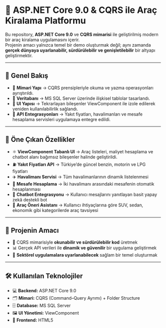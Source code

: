 # 🚙 ASP.NET Core 9.0 & CQRS ile Araç Kiralama Platformu  

Bu repository, **ASP.NET Core 9.0** ve **CQRS mimarisi** ile geliştirilmiş modern bir araç kiralama uygulamasını içerir.  
Projenin amacı yalnızca temel bir demo oluşturmak değil; aynı zamanda **gerçek dünyaya uyarlanabilir, sürdürülebilir ve genişletilebilir** bir altyapı geliştirmektir.  

---

## 📌 Genel Bakış  

- 🔹 **Mimari Yapı** → CQRS prensipleriyle okuma ve yazma operasyonları ayrıştırıldı.  
- 🔹 **Veritabanı** → MS SQL Server üzerinde ilişkisel tablolar tasarlandı.  
- 🔹 **UI Yapısı** → Tekrarlayan bileşenler ViewComponent ile izole edilerek yeniden kullanılabilirlik sağlandı.  
- 🔹 **API Entegrasyonları** → Yakıt fiyatları, havalimanları ve mesafe hesaplama servisleri uygulamaya entegre edildi.  

---

## 🚀 Öne Çıkan Özellikler  

- ⚛️ **ViewComponent Tabanlı UI** → Araç listeleri, maliyet hesaplama ve chatbot alanı bağımsız bileşenler halinde geliştirildi.  
- ⛽ **Yakıt Fiyatları API** → Türkiye’de güncel benzin, motorin ve LPG fiyatları  
- ✈️ **Havalimanı Servisi** → Tüm havalimanlarının dinamik listelenmesi  
- 📏 **Mesafe Hesaplama** → İki havalimanı arasındaki mesafenin otomatik hesaplanması  
- 🤖 **Chatbot Entegrasyonu** → Kullanıcı mesajlarını yanıtlayan basit yapay zekâ destekli bot  
- 🚗 **Araç Öneri Asistanı** → Kullanıcı ihtiyaçlarına göre SUV, sedan, ekonomik gibi kategorilerde araç tavsiyesi  

---

## 🎯 Projenin Amacı  

- 🎯 CQRS mimarisiyle **okunabilir ve sürdürülebilir kod** üretmek  
- 📊 Gerçek API verileri ile **dinamik ve güvenilir** bir uygulama geliştirmek  
- 🧩 **Sektörel uygulamalara uyarlanabilecek** sağlam bir temel oluşturmak  

---

## 🛠 Kullanılan Teknolojiler  

- 💻 **Backend:** ASP.NET Core 9.0  
- 🗂 **Mimari:** CQRS (Command–Query Ayrımı) + Folder Structure  
- 🗄️ **Database:** MS SQL Server  
- 🖼 **UI Yönetimi:** ViewComponent  
- 🎨 **Frontend:** HTML5
